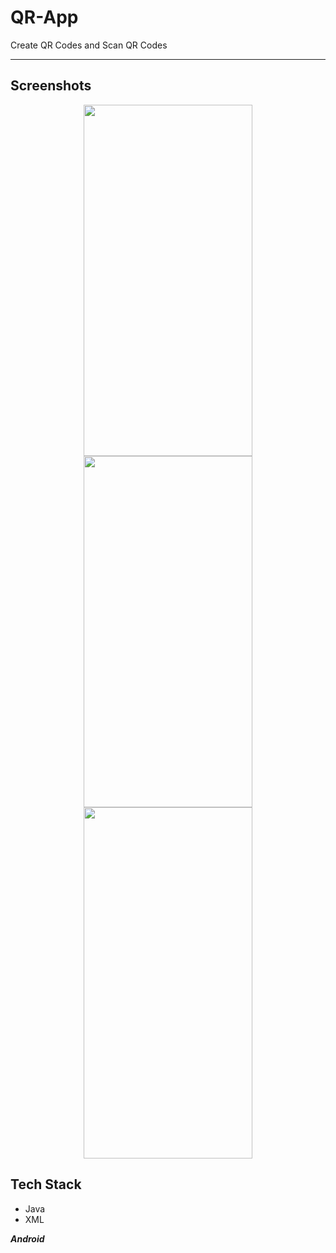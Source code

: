 # QR-App
Create QR Codes and Scan QR Codes

---

## Screenshots

<p align="center">
<img width="270" height="562" src="https://user-images.githubusercontent.com/74999138/188596504-b8532842-be16-4cc1-8ec8-04939c000276.png"/>
<img width="270" height="562" src="https://user-images.githubusercontent.com/74999138/188596624-83416beb-2d10-4eab-9bb7-af04c054b02a.png"/>
<img width="270" height="562" src="https://user-images.githubusercontent.com/74999138/188596658-ed50f843-ca8f-4453-a02b-9f00599bb95d.png"/>
</p>

## Tech Stack
- Java
- XML

***Android***

